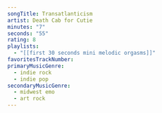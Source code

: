 ```yaml
---
songTitle: Transatlanticism
artist: Death Cab for Cutie
minutes: "7"
seconds: "55"
rating: 8
playlists:
  - "[[first 30 seconds mini melodic orgasms]]"
favoritesTrackNumber:
primaryMusicGenre:
  - indie rock
  - indie pop
secondaryMusicGenre:
  - midwest emo
  - art rock
---
```

